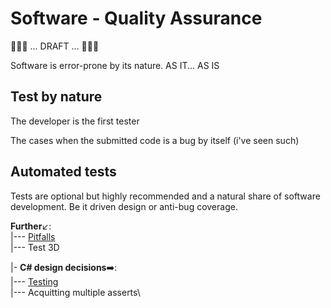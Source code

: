 # Software - Quality Assurance

🚧🚧🚧 ... DRAFT ... 🚧🚧🚧

Software is error-prone by its nature.
AS IT... AS IS

## Test by nature

The developer is the first tester

The cases when the submitted code is a bug by itself (i've seen such)

## Automated tests

Tests are optional but highly recommended and a natural share of software development. Be it driven design or anti-bug coverage.


**Further**↙️:\
|--- [Pitfalls](README+/tests-pitfalls.md)\
|--- Test 3D

|- **C# design decisions**➡️:\
|--- [Testing](https://github.com/Kyriosity/use-dev/blob/main/README+/decisions/README+/testing)\
|--- Acquitting multiple asserts\




